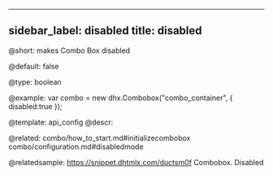 
---
sidebar_label: disabled
title: disabled
---          

@short: 
makes Combo Box disabled


@default:
false


@type: boolean

@example: 
var combo = new dhx.Combobox("combo_container", { 
    disabled:true
});


@template:	api_config
@descr: 

@related: combo/how_to_start.md#initializecombobox
combo/configuration.md#disabledmode

@relatedsample: https://snippet.dhtmlx.com/ductsm0f	Combobox. Disabled